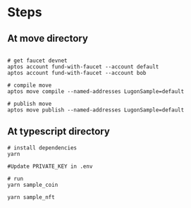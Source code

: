 # Steps
## At move directory
```shell

# get faucet devnet
aptos account fund-with-faucet --account default
aptos account fund-with-faucet --account bob

# compile move
aptos move compile --named-addresses LugonSample=default

# publish move
aptos move publish --named-addresses LugonSample=default
```

## At typescript directory
```shell
# install dependencies
yarn

#Update PRIVATE_KEY in .env

# run
yarn sample_coin

yarn sample_nft
```

